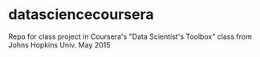 # datasciencecoursera
Repo for class project in Coursera's "Data Scientist's Toolbox" class from Johns Hopkins Univ. May 2015
